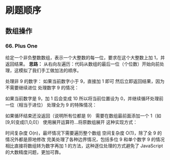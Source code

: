# 刷题顺序

## 数组操作

### 66. Plus One

给定一个非负整数数组，表示一个大整数的每一位，要求在这个大整数上加 1，并返回结果。
**思路：**
从右向左遍历：代码从数组的最后一位（个位数）开始向前处理，这模拟了我们手工做加法的顺序。

处理非 9 的数字：
如果当前数字小于 9，直接加 1 即可
然后立即返回结果，因为不需要继续进位
处理数字 9 的情况：

如果当前数字是 9，加 1 后会变成 10
所以将当前位置设为 0，并继续循环处理前一位（相当于进位）
处理全为 9 的特殊情况：

如果循环结束还没返回（说明所有位都是 9）
需要在数组最前面添加一个 1（如[9,9]变成[1,0,0]）
使用展开运算符...将原数组展开
这种实现方式：

时间复杂度 O(n)，最坏情况下需要遍历整个数组
空间复杂度 O(1)，除了全 9 的情况外都是原地修改
完美处理了各种边界情况，包括多位 9 和单个数字 9 的情况
相比直接将数组转为数字再加 1 的方法，这种逐位处理的方式避免了 JavaScript 的大数精度问题，更加可靠。
